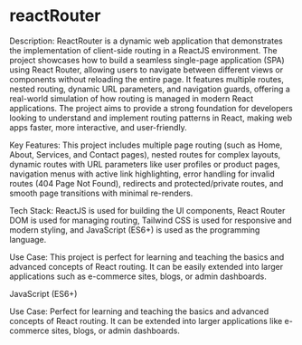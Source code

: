 # reactRouter
Description:
ReactRouter is a dynamic web application that demonstrates the implementation of client-side routing in a ReactJS environment. The project showcases how to build a seamless single-page application (SPA) using React Router, allowing users to navigate between different views or components without reloading the entire page. It features multiple routes, nested routing, dynamic URL parameters, and navigation guards, offering a real-world simulation of how routing is managed in modern React applications. The project aims to provide a strong foundation for developers looking to understand and implement routing patterns in React, making web apps faster, more interactive, and user-friendly.

Key Features:
This project includes multiple page routing (such as Home, About, Services, and Contact pages), nested routes for complex layouts, dynamic routes with URL parameters like user profiles or product pages, navigation menus with active link highlighting, error handling for invalid routes (404 Page Not Found), redirects and protected/private routes, and smooth page transitions with minimal re-renders.

Tech Stack:
ReactJS is used for building the UI components, React Router DOM is used for managing routing, Tailwind CSS is used for responsive and modern styling, and JavaScript (ES6+) is used as the programming language.

Use Case:
This project is perfect for learning and teaching the basics and advanced concepts of React routing. It can be easily extended into larger applications such as e-commerce sites, blogs, or admin dashboards.

JavaScript (ES6+)

Use Case:
Perfect for learning and teaching the basics and advanced concepts of React routing. It can be extended into larger applications like e-commerce sites, blogs, or admin dashboards.
